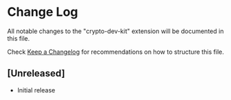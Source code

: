 # Change Log

All notable changes to the "crypto-dev-kit" extension will be documented in this file.

Check [Keep a Changelog](http://keepachangelog.com/) for recommendations on how to structure this file.

## [Unreleased]

- Initial release